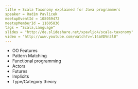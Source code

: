 ```yaml
---
title = Scala Taxonomy explained for Java programmers
speaker = Radim Pavlicek
meetupEventId = 108059472
meetupMemberId = 11605836
tags = "Scala,Language"
slides = "http://de.slideshare.net/xpavlic4/scala-taxonomy"
video = "http://www.youtube.com/watch?v=l14aVDVn3l0"
---
```

* OO Features 
* Pattern Matching 
* Functional programming 
* Actors  
* Futures  
* Implicits  
* Type/Category theory